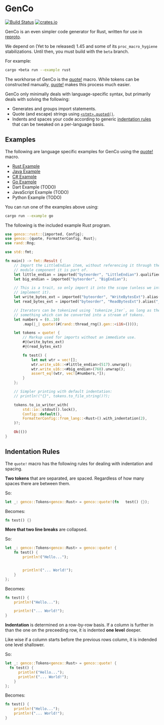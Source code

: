 # GenCo

[![Build Status](https://github.com/udoprog/genco/workflows/Rust/badge.svg)](https://github.com/udoprog/genco/actions)
[![crates.io](https://img.shields.io/crates/v/genco.svg?maxAge=2592000)](https://crates.io/crates/genco)

GenCo is an even simpler code generator for Rust, written for use in [reproto].

We depend on (Yet to be released) 1.45 and some of its `proc_macro_hygiene`
stabilizations. Until then, you must build with the `beta` branch.

For example:

```bash
cargo +beta run --example rust
```

The workhorse of GenCo is the [quote!] macro. While tokens can be constructed
manually, [quote!] makes this process much easier.

GenCo only minimally deals with language-specific syntax, but primarily deals
with solving the following:

* Generates and groups import statements.
* Quote (and escape) strings using [`<stmt>.quoted()`].
* Indents and spaces your code according to generic [indentation rules] that can
  be tweaked on a per-language basis.

## Examples

The following are language specific examples for GenCo using the [quote!]
macro.

* [Rust Example]
* [Java Example]
* [C# Example]
* [Go Example]
* Dart Example (TODO)
* JavaScript Example (TODO)
* Python Example (TODO)

You can run one of the examples above using:

```bash
cargo run --example go
```

The following is the included example Rust program.

```rust
use genco::rust::{imported, Config};
use genco::{quote, FormatterConfig, Rust};
use rand::Rng;

use std::fmt;

fn main() -> fmt::Result {
    // Import the LittleEndian item, without referencing it through the last
    // module component it is part of.
    let little_endian = imported("byteorder", "LittleEndian").qualified();
    let big_endian = imported("byteorder", "BigEndian");

    // This is a trait, so only import it into the scope (unless we intent to
    // implement it).
    let write_bytes_ext = imported("byteorder", "WriteBytesExt").alias("_");
    let read_bytes_ext = imported("byteorder", "ReadBytesExt").alias("_");

    // Iterators can be tokenized using `tokenize_iter`, as long as they contain
    // something which can be converted into a stream of tokens.
    let numbers = (0..10)
        .map(|_| quote!(#(rand::thread_rng().gen::<i16>())));

    let tokens = quote! {
        // Markup used for imports without an immediate use.
        #@(write_bytes_ext)
        #@(read_bytes_ext)

        fn test() {
            let mut wtr = vec![];
            wtr.write_u16::<#little_endian>(517).unwrap();
            wtr.write_u16::<#big_endian>(768).unwrap();
            assert_eq!(wtr, vec![#numbers,*]);
        }
    };

    // Simpler printing with default indentation:
    // println!("{}", tokens.to_file_string()?);

    tokens.to_io_writer_with(
        std::io::stdout().lock(),
        Config::default(),
        FormatterConfig::from_lang::<Rust>().with_indentation(2),
    )?;

    Ok(())
}
```

## Indentation Rules

The `quote!` macro has the following rules for dealing with indentation and
spacing.

**Two tokens** that are separated, are spaced. Regardless of how many spaces
there are between them.

So:

```rust
let _: genco::Tokens<genco::Rust> = genco::quote!(fn   test() {});
```

Becomes:

```rust
fn test() {}
```

**More that two line breaks** are collapsed.

So:

```rust
let _: genco::Tokens<genco::Rust> = genco::quote! {
    fn test() {
        println!("Hello...");


        println!("... World!");
    }
};
```

Becomes:

```rust
fn test() {
    println!("Hello...");

    println!("... World!");
}
```

**Indentation** is determined on a row-by-row basis. If a column is further in
than the one on the preceeding row, it is indented **one level** deeper.

Like wise if a column starts before the previous rows column, it is indended one
level shallower.

So:

```rust
let _: genco::Tokens<genco::Rust> = genco::quote! {
  fn test() {
      println!("Hello...");
      println!("... World!");
    }
};
```

Becomes:

```rust
fn test() {
    println!("Hello...");
    println!("... World!");
}
```

[reproto]: https://github.com/reproto/reproto
[indentation rules]: https://github.com/udoprog/genco#indentation-rules
[Rust Example]: https://github.com/udoprog/genco/blob/master/examples/rust.rs
[Java Example]: https://github.com/udoprog/genco/blob/master/examples/java.rs
[C# Example]: https://github.com/udoprog/genco/blob/master/examples/csharp.rs
[Go Example]: https://github.com/udoprog/genco/blob/master/examples/go.rs
[quote!]: https://github.com/udoprog/genco/blob/master/tests/test_quote.rs
[`<stmt>.quoted()`]: https://docs.rs/genco/latest/genco/trait.Quoted.html